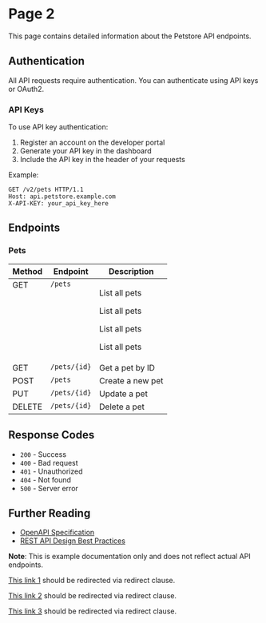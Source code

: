 # Page 2

This page contains detailed information about the Petstore API endpoints.

## Authentication

All API requests require authentication. You can authenticate using API keys or OAuth2.

### API Keys

To use API key authentication:

1. Register an account on the developer portal
2. Generate your API key in the dashboard
3. Include the API key in the header of your requests

Example:

```http
GET /v2/pets HTTP/1.1
Host: api.petstore.example.com
X-API-KEY: your_api_key_here
```

## Endpoints

### Pets

<table><thead><tr><th valign="top">Method</th><th valign="top">Endpoint</th><th>Description</th></tr></thead><tbody><tr><td valign="top">GET</td><td valign="top"><code>/pets</code></td><td><p>List all pets</p><p></p><p>List all pets</p><p></p><p>List all pets</p><p></p><p>List all pets</p></td></tr><tr><td valign="top">GET</td><td valign="top"><code>/pets/{id}</code></td><td>Get a pet by ID</td></tr><tr><td valign="top">POST</td><td valign="top"><code>/pets</code></td><td>Create a new pet</td></tr><tr><td valign="top">PUT</td><td valign="top"><code>/pets/{id}</code></td><td>Update a pet</td></tr><tr><td valign="top">DELETE</td><td valign="top"><code>/pets/{id}</code></td><td>Delete a pet</td></tr></tbody></table>

## Response Codes

* `200` - Success
* `400` - Bad request
* `401` - Unauthorized
* `404` - Not found
* `500` - Server error

## Further Reading

* [OpenAPI Specification](https://swagger.io/specification/)
* [REST API Design Best Practices](https://docs.microsoft.com/en-us/azure/architecture/best-practices/api-design)

**Note**: This is example documentation only and does not reflect actual API endpoints.

[This link 1](four/) should be redirected via redirect clause.

[This link 2](four.md) should be redirected via redirect clause.

[This link 3](four/) should be redirected via redirect clause.
